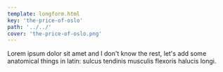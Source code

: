 ```yaml
---
template: longform.html
key: 'the-price-of-oslo'
path: '../../'
cover: 'the-price-of-oslo.png'
---
```


Lorem ipsum dolor sit amet and I don't know the rest, let's add some anatomical things in latin: sulcus tendinis musculis flexoris halucis longi.
